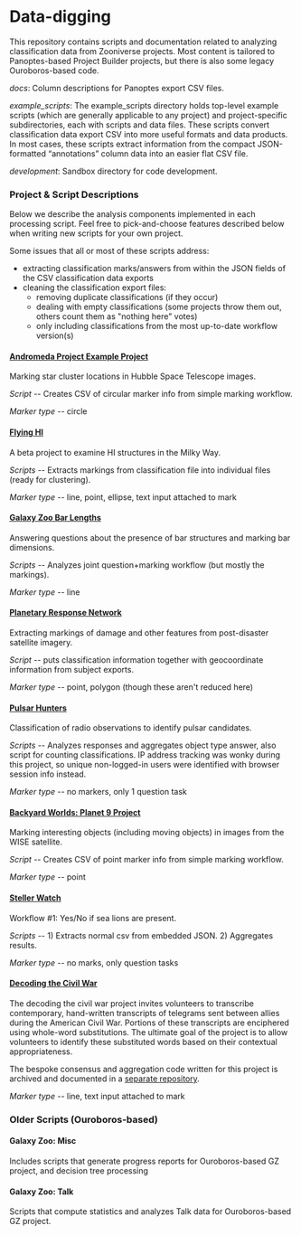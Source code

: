 # Data-digging
This repository contains scripts and documentation related to analyzing classification data from Zooniverse projects.  Most content is tailored to Panoptes-based Project Builder projects, but there is also some legacy Ouroboros-based code.

*docs*: Column descriptions for Panoptes export CSV files.

*example_scripts*: The example_scripts directory holds top-level example scripts (which are generally applicable to any project) and project-specific subdirectories, each with scripts and data files.  These scripts convert classification data export CSV into more useful formats and data products.  In most cases, these scripts extract information from the compact JSON-formatted “annotations” column data into an easier flat CSV file.

*development*: Sandbox directory for code development.

### Project & Script Descriptions
Below we describe the analysis components implemented in each processing script.  Feel free to pick-and-choose features described below when writing new scripts for your own project.

Some issues that all or most of these scripts address:
 - extracting classification marks/answers from within the JSON fields of the CSV classification data exports
 - cleaning the classification export files: 
   - removing duplicate classifications (if they occur)
   - dealing with empty classifications (some projects throw them out, others count them as "nothing here" votes)
   - only including classifications from the most up-to-date workflow version(s)

#### [Andromeda Project Example Project](https://www.zooniverse.org/projects/lcjohnso/ap-aas229-test)
Marking star cluster locations in Hubble Space Telescope images.

*Script* -- Creates CSV of circular marker info from simple marking workflow.

*Marker type* -- circle

#### [Flying HI](https://www.zooniverse.org/projects/vrooje/flying-hi)
A beta project to examine HI structures in the Milky Way.

*Scripts* -- Extracts markings from classification file into individual files (ready for clustering).

*Marker type* -- line, point, ellipse, text input attached to mark

#### [Galaxy Zoo Bar Lengths](https://www.zooniverse.org/projects/vrooje/galaxy-zoo-bar-lengths/)
Answering questions about the presence of bar structures and marking bar dimensions.

*Scripts* -- Analyzes joint question+marking workflow (but mostly the markings).

*Marker type* -- line

#### [Planetary Response Network](https://www.zooniverse.org/projects/vrooje/planetary-response-network-and-rescue-global-ecuador-earthquake-2016)
Extracting markings of damage and other features from post-disaster satellite imagery.

*Script* -- puts classification information together with geocoordinate information from subject exports.

*Marker type* -- point, polygon (though these aren't reduced here)

#### [Pulsar Hunters](https://www.zooniverse.org/projects/zooniverse/pulsar-hunters)
Classification of radio observations to identify pulsar candidates.

*Scripts* -- Analyzes responses and aggregates object type answer, also script for counting classifications. IP address tracking was wonky during this project, so unique non-logged-in users were identified with browser session info instead.

*Marker type* -- no markers, only 1 question task

#### [Backyard Worlds: Planet 9 Project](https://www.zooniverse.org/projects/marckuchner/backyard-worlds-planet-9)
Marking interesting objects (including moving objects) in images from the WISE satellite.

*Script* -- Creates CSV of point marker info from simple marking workflow.

*Marker type* -- point

#### [Steller Watch](https://www.zooniverse.org/projects/sweenkl/steller-watch)
Workflow #1: Yes/No if sea lions are present.

*Scripts* -- 1) Extracts normal csv from embedded JSON. 2) Aggregates results.

*Marker type* -- no marks, only question tasks

#### [Decoding the Civil War](https://www.zooniverse.org/projects/zooniverse/decoding-the-civil-war)
The decoding the civil war project invites volunteers to transcribe contemporary, hand-written transcripts of telegrams sent between allies during the American Civil War. Portions of these transcripts are enciphered using whole-word substitutions. The ultimate goal of the project is to allow volunteers to identify these substituted words based on their contextual appropriateness.

The bespoke consensus and aggregation code written for this project is archived and documented in a [separate repository](https://github.com/hughdickinson/DCWConsensus).

*Marker type* -- line, text input attached to mark

### Older Scripts (Ouroboros-based)

#### Galaxy Zoo: Misc
Includes scripts that generate progress reports for Ouroboros-based GZ project, and decision tree processing

#### Galaxy Zoo: Talk
Scripts that compute statistics and analyzes Talk data for Ouroboros-based GZ project.
